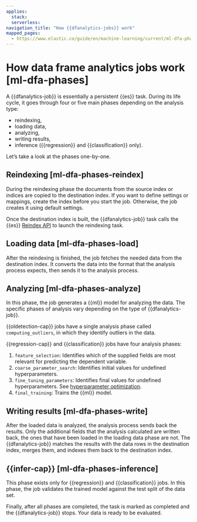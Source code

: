 ```yaml
---
applies:
  stack:
  serverless:
navigation_title: "How {{dfanalytics-jobs}} work"
mapped_pages:
  - https://www.elastic.co/guide/en/machine-learning/current/ml-dfa-phases.html
---
```




# How data frame analytics jobs work [ml-dfa-phases]

A {{dfanalytics-job}} is essentially a persistent {{es}} task. During its life cycle, it goes through four or five main phases depending on the analysis type:

* reindexing,
* loading data,
* analyzing,
* writing results,
* inference ({{regression}} and {{classification}} only).

Let’s take a look at the phases one-by-one.

## Reindexing [ml-dfa-phases-reindex]

During the reindexing phase the documents from the source index or indices are copied to the destination index. If you want to define settings or mappings, create the index before you start the job. Otherwise, the job creates it using default settings.

Once the destination index is built, the {{dfanalytics-job}} task calls the {{es}} [Reindex API](https://www.elastic.co/docs/api/doc/elasticsearch/operation/operation-reindex) to launch the reindexing task.

## Loading data [ml-dfa-phases-load]

After the reindexing is finished, the job fetches the needed data from the destination index. It converts the data into the format that the analysis process expects, then sends it to the analysis process.

## Analyzing [ml-dfa-phases-analyze]

In this phase, the job generates a {{ml}} model for analyzing the data. The specific phases of analysis vary depending on the type of {{dfanalytics-job}}.

{{oldetection-cap}} jobs have a single analysis phase called `computing_outliers`, in which they identify outliers in the data.

{{regression-cap}} and {{classification}} jobs have four analysis phases:

1. `feature_selection`: Identifies which of the supplied fields are most relevant for predicting the dependent variable.
2. `coarse_parameter_search`: Identifies initial values for undefined hyperparameters.
3. `fine_tuning_parameters`: Identifies final values for undefined hyperparameters. See [hyperparameter optimization](hyperparameters.md).
4. `final_training`: Trains the {{ml}} model.

## Writing results [ml-dfa-phases-write]

After the loaded data is analyzed, the analysis process sends back the results. Only the additional fields that the analysis calculated are written back, the ones that have been loaded in the loading data phase are not. The {{dfanalytics-job}} matches the results with the data rows in the destination index, merges them, and indexes them back to the destination index.

## {{infer-cap}} [ml-dfa-phases-inference]

This phase exists only for {{regression}} and {{classification}} jobs. In this phase, the job validates the trained model against the test split of the data set.

Finally, after all phases are completed, the task is marked as completed and the {{dfanalytics-job}} stops. Your data is ready to be evaluated.